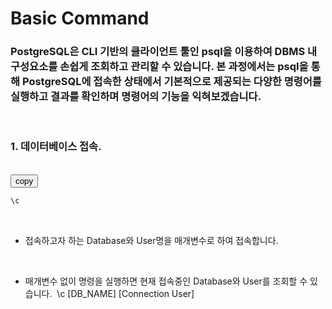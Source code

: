 # Basic Command
### PostgreSQL은 CLI 기반의 클라이언트 툴인 psql을 이용하여 DBMS 내 구성요소를 손쉽게 조회하고 관리할 수 있습니다. 본 과정에서는 psql을 통해 PostgreSQL에 접속한 상태에서 기본적으로 제공되는 다양한 명령어를 실행하고 결과를 확인하며 명령어의 기능을 익혀보겠습니다.

&nbsp;&nbsp;&nbsp;&nbsp;
### 1. 데이터베이스 접속.

&nbsp;  
<button onclick="copyCode(0)">copy</button>
```sql
\c 
```

&nbsp;
* 접속하고자 하는 Database와 User명을 매개변수로 하여 접속합니다.

&nbsp;
* 매개변수 없이 명령을 실행하면 현재 접속중인 Database와 User를 조회할 수 있습니다.
&nbsp;\c [DB_NAME] [Connection User]


